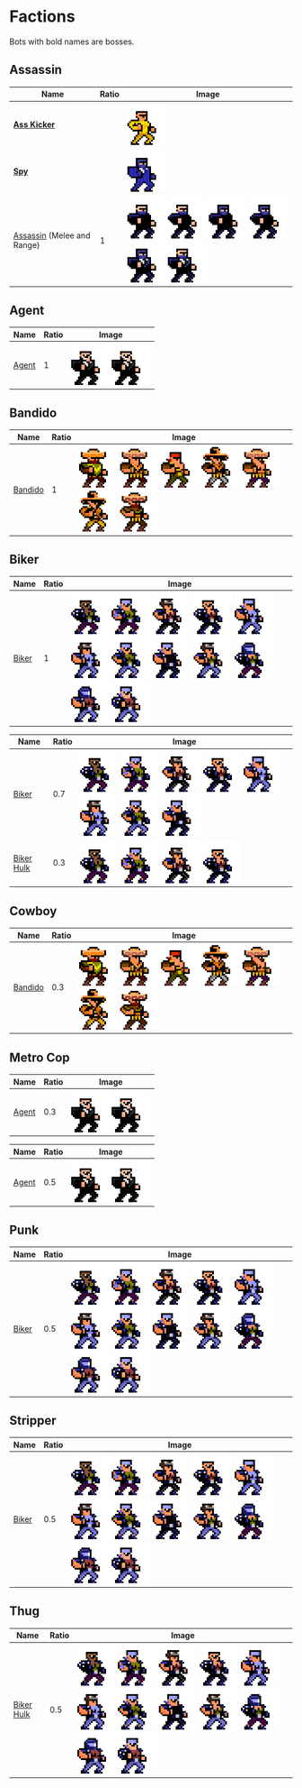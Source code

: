 # Factions

Bots with bold names are bosses.

## Assassin

| Name                         | Ratio | Image                                                                                     |
| ---------------------------- | ----- | ----------------------------------------------------------------------------------------- |
| **[Ass Kicker]**             |       | ![_AssKicker]                                                                             |
| **[Spy]**                    |       | ![_spy]                                                                                   |
| [Assassin] (Melee and Range) | 1     | ![_Assassin_1] ![_Assassin_2] ![_Assassin_3] ![_Assassin_4] ![_Assassin_5] ![_Assassin_6] |

## Agent

| Name    | Ratio | Image                   |
| ------- | ----- | ----------------------- |
| [Agent] | 1     | ![_Agent_1] ![_Agent_2] |

## Bandido

| Name      | Ratio | Image                                                                                             |
| --------- | ----- | ------------------------------------------------------------------------------------------------- |
| [Bandido] | 1     | ![_Bandido_1] ![_Bandido_2] ![_Bandido_3] ![_Bandido_4] ![_Bandido_5] ![_Bandido_6] ![_Bandido_7] |

## Biker

| Name    | Ratio | Image                                                                                                                                              |
| ------- | ----- | -------------------------------------------------------------------------------------------------------------------------------------------------- |
| [Biker] | 1     | ![_Biker_1] ![_Biker_2] ![_Biker_3] ![_Biker_4] ![_Biker_5] ![_Biker_6] ![_Biker_7] ![_Biker_8] ![_Biker_9] ![_Biker_10] ![_Biker_11] ![_Biker_12] |

| Name         | Ratio | Image                                                                                           |
| ------------ | ----- | ----------------------------------------------------------------------------------------------- |
| [Biker]      | 0.7   | ![_Biker_1] ![_Biker_2] ![_Biker_3] ![_Biker_4] ![_Biker_5] ![_Biker_6] ![_Biker_7] ![_Biker_8] |
| [Biker Hulk] | 0.3   | ![_Biker_1] ![_Biker_2] ![_Biker_3] ![_Biker_4]                                                 |

## Cowboy

| Name      | Ratio | Image                                                                                             |
| --------- | ----- | ------------------------------------------------------------------------------------------------- |
| [Bandido] | 0.3   | ![_Bandido_1] ![_Bandido_2] ![_Bandido_3] ![_Bandido_4] ![_Bandido_5] ![_Bandido_6] ![_Bandido_7] |

## Metro Cop

| Name    | Ratio | Image                   |
| ------- | ----- | ----------------------- |
| [Agent] | 0.3   | ![_Agent_1] ![_Agent_2] |

| Name    | Ratio | Image                   |
| ------- | ----- | ----------------------- |
| [Agent] | 0.5   | ![_Agent_1] ![_Agent_2] |

## Punk

| Name    | Ratio | Image                                                                                                                                              |
| ------- | ----- | -------------------------------------------------------------------------------------------------------------------------------------------------- |
| [Biker] | 0.5   | ![_Biker_1] ![_Biker_2] ![_Biker_3] ![_Biker_4] ![_Biker_5] ![_Biker_6] ![_Biker_7] ![_Biker_8] ![_Biker_9] ![_Biker_10] ![_Biker_11] ![_Biker_12] |

## Stripper

| Name    | Ratio | Image                                                                                                                                              |
| ------- | ----- | -------------------------------------------------------------------------------------------------------------------------------------------------- |
| [Biker] | 0.5   | ![_Biker_1] ![_Biker_2] ![_Biker_3] ![_Biker_4] ![_Biker_5] ![_Biker_6] ![_Biker_7] ![_Biker_8] ![_Biker_9] ![_Biker_10] ![_Biker_11] ![_Biker_12] |

## Thug

| Name         | Ratio | Image                                                                                                                                              |
| ------------ | ----- | -------------------------------------------------------------------------------------------------------------------------------------------------- |
| [Biker Hulk] | 0.5   | ![_Biker_1] ![_Biker_2] ![_Biker_3] ![_Biker_4] ![_Biker_5] ![_Biker_6] ![_Biker_7] ![_Biker_8] ![_Biker_9] ![_Biker_10] ![_Biker_11] ![_Biker_12] |

<!-- bot types -->

<!-- assassin -->

[assassin]: ../README.md#assassin-melee
[_assassin_1]: ./Images/Assassin_1.png
[_assassin_2]: ./Images/Assassin_2.png
[_assassin_3]: ./Images/Assassin_3.png
[_assassin_4]: ./Images/Assassin_4.png
[_assassin_5]: ./Images/Assassin_5.png
[_assassin_6]: ./Images/Assassin_6.png

<!-- Agent -->

[agent]: ../README.md#agent
[_agent_1]: ./Images/Agent_1.png
[_agent_2]: ./Images/Agent_2.png

<!-- AssKicker -->

[ass kicker]: ../README.md#ass-kicker
[_asskicker]: ./Images/AssKicker.png

<!-- bandido -->

[bandido]: ../README.md#bandido
[_bandido_1]: ./Images/Bandido_1.png
[_bandido_2]: ./Images/Bandido_2.png
[_bandido_3]: ./Images/Bandido_3.png
[_bandido_4]: ./Images/Bandido_4.png
[_bandido_5]: ./Images/Bandido_5.png
[_bandido_6]: ./Images/Bandido_6.png
[_bandido_7]: ./Images/Bandido_7.png

<!-- biker -->

[biker]: ../README.md#biker
[biker hulk]: ../README.md#biker-hulk
[_biker_1]: ./Images/Biker_1.png
[_biker_2]: ./Images/Biker_2.png
[_biker_3]: ./Images/Biker_3.png
[_biker_4]: ./Images/Biker_4.png
[_biker_5]: ./Images/Biker_5.png
[_biker_6]: ./Images/Biker_6.png
[_biker_7]: ./Images/Biker_7.png
[_biker_8]: ./Images/Biker_8.png
[_biker_9]: ./Images/Biker_9.png
[_biker_10]: ./Images/Biker_10.png
[_biker_11]: ./Images/Biker_11.png
[_biker_12]: ./Images/Biker_12.png

<!-- Spy -->

[spy]: ../README.md#spy
[_spy]: ./Images/Spy.png
